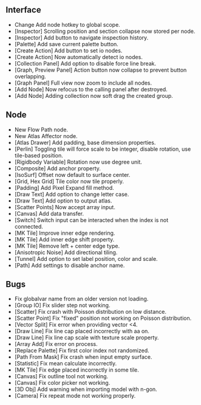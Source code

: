 ## Interface
- Change Add node hotkey to global scope.
- [Inspector] Scrolling position and section collapse now stored per node.
- [Inspector] Add button to navigate inspection history.
- [Palette] Add save current palette button.
- [Create Action] Add button to set io nodes.
- [Create Action] Now automatically detect io nodes.
- [Collection Panel] Add option to disable force line break.
- [Graph, Preview Panel] Action button now collapse to prevent button overlapping.
- [Graph Panel] Full view now zoom to include all nodes.
- [Add Node] Now refocus to the calling panel after destroyed.
- [Add Node] Adding collection now soft drag the created group.

## Node
- New Flow Path node.
- New Atlas Affector node.
- [Atlas Drawer] Add padding, base dimension properties.
- [Perlin] Toggling tile will force scale to be integer, disable rotation, use tile-based position.
- [Rigidbody Variable] Rotation now use degree unit.
- [Composite] Add anchor property.
- [IsoSurf] Offset now default to surface center.
- [Grid, Hex Grid] Tile color now tile properly.
- [Padding] Add Pixel Expand fill method.
- [Draw Text] Add option to change letter case.
- [Draw Text] Add option to output atlas.
- [Scatter Points] Now accept array input.
- [Canvas] Add data transfer.
- [Switch] Switch input can be interacted when the index is not connected.
- [MK Tile] Improve inner edge rendering.
- [MK Tile] Add inner edge shift property.
- [MK Tile] Remove left + center edge type.
- [Anisotropic Noise] Add directional tiling.
- [Tunnel] Add option to set label position, color and scale.
- [Path] Add settings to disable anchor name.

## Bugs
- Fix globalvar name from an older version not loading.
- [Group IO] Fix slider step not working.
- [Scatter] Fix crash with Poisson distribution on low distance.
- [Scatter Point] Fix "fixed" position not working on Poisson distribution.
- [Vector Split] Fix error when providing vector <4.
- [Draw Line] Fix line cap placed incorrectly with aa on.
- [Draw Line] Fix line cap scale with texture scale property.
- [Array Add] Fix error on process.
- [Replace Palette] Fix first color index not randomized.
- [Path From Mask] Fix crash when input empty surface.
- [Statistic] Fix mean calculate incorrectly.
- [MK Tile] Fix edge placed incorrectly in some tile.
- [Canvas] Fix outline tool not working.
- [Canvas] Fix color picker not working.
- [3D Obj] Add warning when importing model with n-gon.
- [Camera] Fix repeat mode not working properly.

